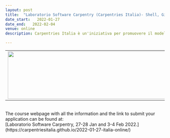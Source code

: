 ```yaml
---
layout: post
title:  "Laboratorio Software Carpentry (Carpentries Italia)- Shell, Git, Python <font color='green'>[open]</font>"
date_start:   2022-01-27
date_end:   2022-02-04
venue: online
description: Carpentries Italia è un'iniziativa per promuovere il modello formativo di The Carpentries fra un pubblico di lingua italiana. The Carpentries è una comunità internazionale dedicata all'insegnamento di competenze relative alla scrittura di codice e alla gestione e analisi di dati, secondo principi di apertura e inclusione, usando metodi didattici di efficacia provata. I laboratori Software Carpentry insegnano a scrivere, gestire e automatizzare codice per fare ricerca scientifica più robusta e riproducibile. In questo laboratorio Software Carpentry i partecipanti impareranno i fondamenti (codice e dati) in Python per risolvere problemi di ricerca, la gestione del codice con il controllo di versione (git), lavorare con la linea di comando (shell).

---
```


<table border="0">
<tr>
	<td><a href="https://carpentriesitalia.github.io/2021-09-09-italia-online/"><img src="../../../img/Logo_SWC_Elixir.png" height="150" width="600"></a>
	</td>
</tr>
</table>

<br>
The course webpage with all the information and the link to submit your application can be found at:<br>
[Laboratorio Software Carpentry,  27-28 Jan and 3-4 Feb 2022.](https://carpentriesitalia.github.io/2022-01-27-italia-online/)
